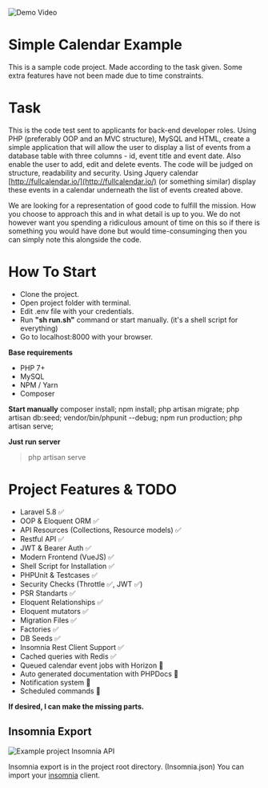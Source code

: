 ![Demo Video](https://media.giphy.com/media/1eAv85RJxLsaIWNgHd/giphy.gif)

# Simple Calendar Example
This is a sample code project. Made according to the task given. Some extra features have not been made due to time constraints.

# Task

This is the code test sent to applicants for back-end developer roles. Using PHP (preferably OOP and an MVC structure), MySQL and HTML, create a simple application that will allow the user to display a list of events from a database table with three columns - id, event title and event date. Also enable the user to add, edit and delete events. The code will be judged on structure, readability and security. Using Jquery calendar [http://fullcalendar.io/](http://fullcalendar.io/) (or something similar) display these events in a calendar underneath the list of events created above.

We are looking for a representation of good code to fulfill the mission. How you choose to approach this and in what detail is up to you. We do not however want you spending a ridiculous amount of time on this so if there is something you would have done but would time-consuminging then you can simply note this alongside the code.

# How To Start

- Clone the project.
- Open project folder with terminal.
- Edit .env file with your credentials.
- Run **"sh run.sh"** command or start manually. (it's a shell script for everything)
- Go to localhost:8000 with your browser.

**Base requirements**
- PHP 7+
- MySQL
- NPM / Yarn
- Composer


**Start manually**
composer install;
npm install;
php artisan migrate;
php artisan db:seed;
vendor/bin/phpunit --debug;
npm run production;
php artisan serve;

**Just run server**
> php artisan serve

# Project Features & TODO

- Laravel 5.8 ✅
- OOP & Eloquent ORM ✅
- API Resources (Collections, Resource models) ✅
- Restful API ✅
- JWT & Bearer Auth ✅
- Modern Frontend (VueJS) ✅
- Shell Script for Installation ✅
- PHPUnit & Testcases ✅
- Security Checks (Throttle ✅, JWT ✅)
- PSR Standarts ✅
- Eloquent Relationships ✅
- Eloquent mutators ✅
- Migration Files ✅
- Factories ✅
- DB Seeds ✅
- Insomnia Rest Client Support  ✅
- Cached queries with Redis ✅
- Queued calendar event jobs with Horizon 🚫
- Auto generated documentation with PHPDocs 🚫
- Notification system 🚫
- Scheduled commands 🚫

**If desired, I can make the missing parts.** 

## Insomnia Export

![Example project Insomnia API](https://user-images.githubusercontent.com/5060068/54467053-cefd9280-4793-11e9-988b-0d1ca961f7dc.png)

Insomnia export is in the project root directory. (Insomnia.json) You can import your [insomnia](insomnia.rest) client.

